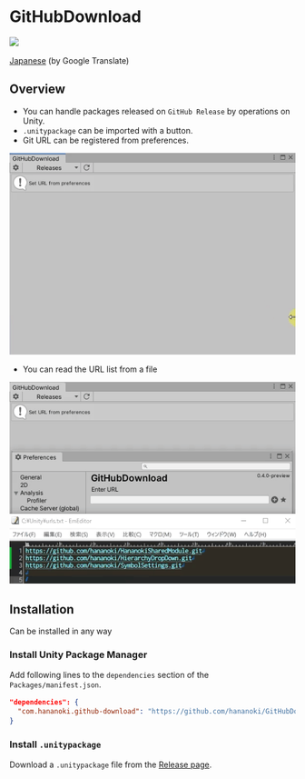 # GitHubDownload

![](https://img.shields.io/badge/unity-2018.3%20or%20later-green.svg)

[Japanese](https://translate.google.com/translate?sl=en&tl=ja&u=https://github.com/hananoki/GitHubDownload) (by Google Translate)

## Overview
- You can handle packages released on `GitHub Release` by operations on Unity.
- `.unitypackage` can be imported with a button.
- Git URL can be registered from preferences.

![](Documentation~/img01.gif)

- You can read the URL list from a file

![](Documentation~/img02.gif)

## Installation

Can be installed in any way

### Install Unity Package Manager

Add following lines to the `dependencies` section of the `Packages/manifest.json`.
```json
"dependencies": {
  "com.hananoki.github-download": "https://github.com/hananoki/GitHubDownload.git"
}
```

### Install `.unitypackage`

Download a `.unitypackage` file from the [Release page](https://github.com/hananoki/GitHubDownload/releases).


